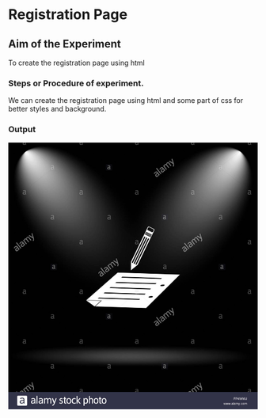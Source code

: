 
# Registration Page

## Aim of the Experiment
To create the registration page using html

### Steps or Procedure of experiment. 

We can create the registration page using html and some part of css for better styles and background.

### Output

![output](register.jpg)
